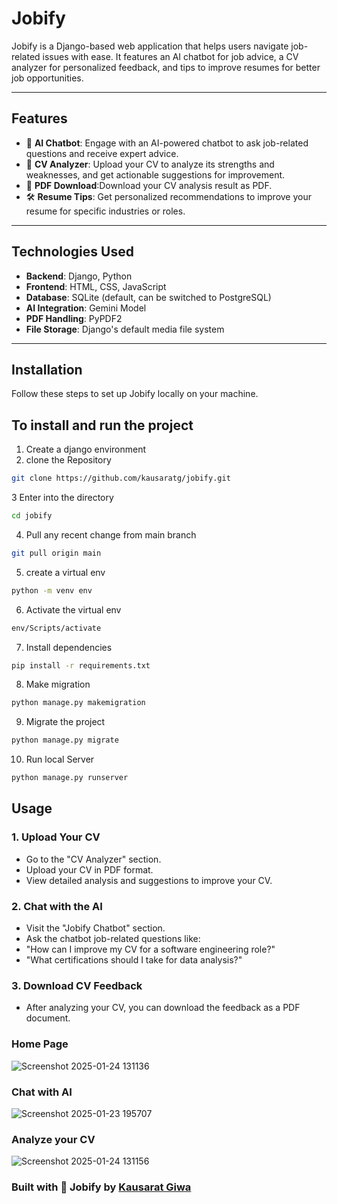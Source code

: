 # **Jobify**

Jobify is a Django-based web application that helps users navigate job-related issues with ease. It features an AI chatbot for job advice, a CV analyzer for personalized feedback, and tips to improve resumes for better job opportunities.

---

## **Features**

- 🌟 **AI Chatbot**: Engage with an AI-powered chatbot to ask job-related questions and receive expert advice.
- 📄 **CV Analyzer**: Upload your CV to analyze its strengths and weaknesses, and get actionable suggestions for improvement.
- 📄 **PDF Download**:Download your CV analysis result as PDF.
- 🛠 **Resume Tips**: Get personalized recommendations to improve your resume for specific industries or roles.

---

## **Technologies Used**

- **Backend**: Django, Python  
- **Frontend**: HTML, CSS, JavaScript  
- **Database**: SQLite (default, can be switched to PostgreSQL)  
- **AI Integration**: Gemini Model 
- **PDF Handling**: PyPDF2  
- **File Storage**: Django's default media file system  

---

## **Installation**

Follow these steps to set up Jobify locally on your machine.

## To install and run the project
1. Create a django environment 
2. clone the Repository
 ```bash
 git clone https://github.com/kausaratg/jobify.git
 ``` 
3  Enter into the directory
```bash
cd jobify
```
4.  Pull any recent change from main branch
   ```bash
 git pull origin main
```
5.  create a virtual env
  ```bash
python -m venv env
```
6. Activate the virtual env
```bash
env/Scripts/activate
```
7. Install dependencies
 ```bash
pip install -r requirements.txt
```
8. Make migration
```bash
python manage.py makemigration
```
9. Migrate the project
```bash
python manage.py migrate
```
10. Run local Server
```bash
python manage.py runserver
```

## **Usage**
### **1. Upload Your CV**
- Go to the "CV Analyzer" section.
- Upload your CV in PDF format.
- View detailed analysis and suggestions to improve your CV. 
### **2. Chat with the AI**
- Visit the "Jobify Chatbot" section.
- Ask the chatbot job-related questions like:
- "How can I improve my CV for a software engineering role?"
- "What certifications should I take for data analysis?"
### **3. Download CV Feedback**
- After analyzing your CV, you can download the feedback as a PDF document.

### Home Page
![Screenshot 2025-01-24 131136](https://github.com/user-attachments/assets/27942376-1830-4f75-b369-11a0dcb8bb6f)

### Chat with AI
![Screenshot 2025-01-23 195707](https://github.com/user-attachments/assets/6c3fd8d3-6c49-466d-9e96-4856e2b8fa67)

### Analyze your CV
![Screenshot 2025-01-24 131156](https://github.com/user-attachments/assets/97d94578-b2e1-4c9b-8913-ce4e396365eb)

### Built with 🤍 Jobify by <a href="https://jobify1ai.pythonanywhere.com/">Kausarat Giwa</a>
